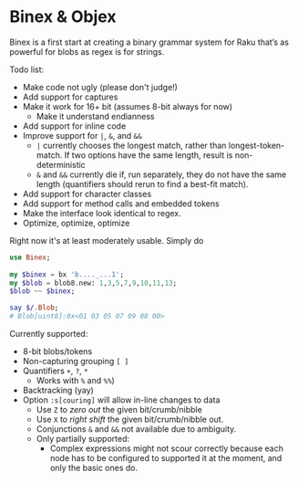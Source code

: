 # Binex & Objex

Binex is a first start at creating a binary grammar system for Raku that’s as powerful for blobs as regex is for strings.

Todo list:
  - Make code not ugly (please don't judge!)
  - Add support for captures
  - Make it work for 16+ bit (assumes 8-bit always for now)
    - Make it understand endianness
  - Add support for inline code
  - Improve support for `|`, `&`, and `&&`
    - `|` currently chooses the longest match, rather than longest-token-match.  If two options have the same length, result is non-deterministic
    - `&` and `&&` currently die if, run separately, they do not have the same length (quantifiers should rerun to find a best-fit match).
  - Add support for character classes
  - Add support for method calls and embedded tokens
  - Make the interface look identical to regex.
  - Optimize, optimize, optimize

Right now it's at least moderately usable.
Simply do
 
```raku
use Binex;
 
my $binex = bx 'b...._...1';
my $blob = blob8.new: 1,3,5,7,9,10,11,13; 
$blob ~~ $binex;

say $/.Blob;
# Blob[uint8]:0x<01 03 05 07 09 08 00>
 ```
 
Currently supported:
  - 8-bit blobs/tokens
  - Non-capturing grouping `[ ]`
  - Quantifiers `+`, `?`, `*` 
    - Works with `%` and `%%`)
  - Backtracking (yay)
  - Option `:s[couring]` will allow in-line changes to data
    - Use `Z` to *zero out* the given bit/crumb/nibble
    - Use `X` to *right shift* the given bit/crumb/nibble out.
    - Conjunctions `&` and `&&` not available due to ambiguity.
    - Only partially supported: 
      - Complex expressions might not scour correctly because each node has to be configured to supported it at the moment, and only the basic ones do.
    
